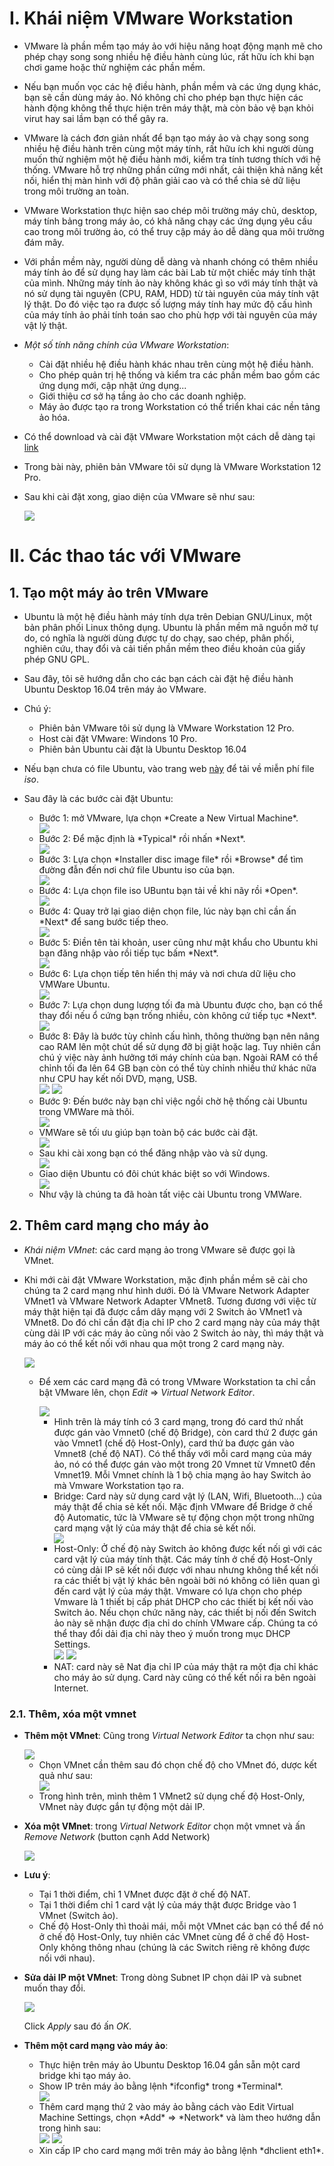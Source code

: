 # I. Khái niệm VMware Workstation
- VMware là phần mềm tạo máy ảo với hiệu năng hoạt động mạnh mẽ cho phép chạy song song nhiều hệ điều hành cùng lúc, rất hữu ích khi bạn chơi game hoặc thử nghiệm các phần mềm. 
- Nếu bạn muốn vọc các hệ điều hành, phần mềm và các ứng dụng khác, bạn sẽ cần dùng máy ảo. Nó không chỉ cho phép bạn thực hiện các hành động không thể thực hiện trên máy thật, mà còn bảo vệ bạn khỏi virut hay sai lầm bạn có thể gây ra.
- VMware là cách đơn giản nhất để bạn tạo máy ảo và chạy song song nhiều hệ điều hành trên cùng một máy tính, rất hữu ích khi người dùng muốn thử nghiệm một hệ điều hành mới, kiểm tra tính tương thích với hệ thống. VMware hỗ trợ những phần cứng mới nhất, cải thiện khả năng kết nối, hiển thị màn hình với độ phân giải cao và có thể chia sẻ dữ liệu trong môi trường an toàn.
- VMware Workstation thực hiện sao chép môi trường máy chủ, desktop, máy tính bảng trong máy ảo, có khả năng chạy các ứng dụng yêu cầu cao trong môi trường ảo, có thể truy cập máy ảo dễ dàng qua môi trường đám mây.
- Với phần mềm này, người dùng dễ dàng và nhanh chóng có thêm nhiều máy tính ảo để sử dụng hay làm các bài Lab từ một chiếc máy tính thật của mình. Những máy tính ảo này không khác gì so với máy tính thật và nó sử dụng tài nguyên (CPU, RAM, HDD) từ tài nguyên của máy tính vật lý thật. Do đó việc tạo ra được số lượng máy tính hay mức độ cấu hình của máy tính ảo phải tính toán sao cho phù hợp với tài nguyên của máy vật lý thật.
- *Một số tính năng chính của VMware Workstation*:
   <ul>
   <li> Cài đặt nhiều hệ điều hành khác nhau trên cùng một hệ điều hành.</li>
   <li> Cho phép quản trị hệ thống và kiểm tra các phần mềm bao gồm các ứng dụng mới, cập nhật ứng dụng...</li>
   <li> Giới thiệu cơ sở hạ tầng ảo cho các doanh nghiệp.</li>
   <li> Máy ảo được tạo ra trong Workstation có thể triển khai các nền tảng ảo hóa.</li>
   </ul>

- Có thể download và cài đặt VMware Workstation một cách dễ dàng tại [link](https://my.vmware.com/web/vmware/info/slug/desktop_end_user_computing/vmware_workstation/10_0)
- Trong bài này, phiên bản VMware tôi sử dụng là VMware Workstation 12 Pro.
- Sau khi cài đặt xong, giao diện của VMware sẽ như sau:

   <img src="http://2.pik.vn/201881a89485-e88a-4652-809f-d037d1e54826.png">

# II. Các thao tác với VMware

## 1. Tạo một máy ảo trên VMware
- Ubuntu là một hệ điều hành máy tính dựa trên Debian GNU/Linux, một bản phân phối Linux thông dụng. Ubuntu là phần mềm mã nguồn mở tự do, có nghĩa là người dùng được tự do chạy, sao chép, phân phối, nghiên cứu, thay đổi và cải tiến phần mềm theo điều khoản của giấy phép GNU GPL.
- Sau đây, tôi sẽ hướng dẫn cho các bạn cách cài đặt hệ điều hành Ubuntu Desktop 16.04 trên máy ảo VMware.
- Chú ý:
   <ul>
   <li> Phiên bản VMware tôi sử dụng là VMware Workstation 12 Pro.</li>
   <li> Host cài đặt VMware: Windons 10 Pro.</li>
   <li> Phiên bản Ubuntu cài đặt là Ubuntu Desktop 16.04</li>
   </ul>

- Nếu bạn chưa có file Ubuntu, vào trang web [này](https://www.ubuntu.com/download) để tải về miễn phí file *iso*.
- Sau đây là các bước cài đặt Ubuntu:
   <ul>
   <li> Bước 1: mở VMware, lựa chọn *Create a New Virtual Machine*.</li>

   <img src="http://2.pik.vn/2018ee6a34d0-4536-4a73-ab45-61061e1baa71.png">

   <li> Bước 2: Để mặc định là *Typical* rồi nhấn *Next*.</li>

   <img src="http://2.pik.vn/2018caacad41-1248-43c0-8491-35836a28d2ee.png">

   <li> Bước 3: Lựa chọn *Installer disc image file* rồi *Browse* để tìm đường đẫn đến nơi chứ file Ubuntu iso của bạn.</li>

   <img src="http://2.pik.vn/20189387c522-3bda-4b25-889a-8d6c89cd1af1.png">

   <li> Bước 4: Lựa chọn file iso UBuntu bạn tải về khi nãy rồi *Open*.</li>

   <img src="http://2.pik.vn/2018213412ad-0b60-41ed-9f7f-962d2edafe07.png">

   <li> Bước 4: Quay trở lại giao diện chọn file, lúc này bạn chỉ cần ấn *Next* để sang bước tiếp theo.</li>

   <img src="http://2.pik.vn/201892b0aec2-aa20-447b-987f-6e21c8ff906e.png">

   <li> Bước 5: Điền tên tài khoản, user cũng như mật khẩu cho Ubuntu khi bạn đăng nhập vào rồi tiếp tục bấm *Next*.</li>

   <img src="http://2.pik.vn/201873cc135f-e465-48ad-8e7b-654ac774c283.png">

   <li> Bước 6: Lựa chọn tiếp tên hiển thị máy và nơi chưa dữ liệu cho VMWare Ubuntu.</li>

   <img src="http://2.pik.vn/20182566f686-b985-46fb-8074-f17abe6a7087.png">

   <li> Bước 7: Lựa chọn dung lượng tối đa mà Ubuntu được cho, bạn có thể thay đổi nếu ổ cứng bạn trống nhiều, còn không cứ tiếp tục *Next*.</li> 

   <img src="http://2.pik.vn/201877d404bf-051c-417f-a146-0e5729f09209.png">

   <li> Bước 8: Đây là bước tùy chỉnh cấu hình, thông thường bạn nên nâng cao RAM lên một chút dể sử dụng đỡ bị giật hoặc lag. Tuy nhiên cần chú ý việc này ảnh hưởng tới máy chính của bạn. Ngoài RAM có thể chỉnh tối đa lên 64 GB bạn còn có thể tùy chỉnh nhiều thứ khác nữa như CPU hay kết nối DVD, mạng, USB.</li>

   <img src="http://2.pik.vn/201821297114-8ad2-4d9e-9304-e19ccea55c9c.png">

   <img src="http://2.pik.vn/2018e289670a-f661-415a-bc96-92a68ecf53d4.png">

   <li> Bước 9: Đến bước này bạn chỉ việc ngồi chờ hệ thống cài Ubuntu trong VMWare mà thôi.</li>

   <img src="http://2.pik.vn/2018a4eee906-97d2-4152-8ca2-7c1d04808752.png">

   <li> VMWare sẽ tối ưu giúp bạn toàn bộ các bước cài đặt.</li> 

   <img src="http://2.pik.vn/2018d675b966-16eb-48b0-a78d-6a217522ccf5.png">

   <li> Sau khi cài xong bạn có thể đăng nhập vào và sử dụng.</li>

   <img src="http://2.pik.vn/201836627746-01fe-451a-a7eb-5bd0af4cd1d2.png">

   <li> Giao diện Ubuntu có đôi chút khác biệt so với Windows.</li>

   <img src="http://2.pik.vn/2018a801b5d6-0ddf-443a-93fc-b650f7f62aea.png">

   <li> Như vậy là chúng ta đã hoàn tất việc cài Ubuntu trong VMWare.</li>
   </ul>

## 2. Thêm card mạng cho máy ảo
- *Khái niệm VMnet*: các card mạng ảo trong VMware sẽ được gọi là VMnet.
- Khi mới cài đặt VMware Workstation, mặc định phần mềm sẽ cài cho chúng ta 2 card mạng như hình dưới. Đó là VMware Network Adapter VMnet1 và VMware Network Adapter VMnet8. Tương đương với việc từ máy thật hiện tại đã được cắm dây mạng với 2 Switch ảo VMnet1 và VMnet8. Do đó chỉ cần đặt địa chỉ IP cho 2 card mạng này của máy thật cùng dải IP với các máy ảo cũng nối vào 2 Switch ảo này, thì máy thật và máy ảo có thể kết nối với nhau qua một trong 2 card mạng này.

  <img src="http://2.pik.vn/20181616d133-d357-46fd-950e-1dbbccded193.png">

  - Để xem các card mạng đã có trong VMware Workstation ta chỉ cần bật VMware lên, chọn *Edit* => *Virtual Network Editor*.

      <img src="http://2.pik.vn/20188c5aa962-2964-4c35-937b-d67dde863139.png">
     <ul>
     <li> Hình trên là máy tính có 3 card mạng, trong đó card thứ nhất được gán vào Vmnet0 (chế độ Bridge), còn card thứ 2 được gán vào Vmnet1 (chế độ Host-Only), card thứ ba được gán vào Vmnet8 (chế độ NAT). Có thể thấy với mỗi card mạng của máy ảo, nó có thể được gán vào một trong 20 Vmnet từ Vmnet0 đến Vmnet19. Mỗi Vmnet chính là 1 bộ chia mạng ảo hay Switch ảo mà Vmware Workstation tạo ra.</li>
     <li> Bridge: Card này sử dụng card vật lý (LAN, Wifi, Bluetooth…) của máy thật để chia sẻ kết nối. Mặc định VMware để Bridge ở chế độ Automatic, tức là VMware sẽ tự động chọn một trong những card mạng vật lý của máy thật để chia sẻ kết nối.</li>

     <img src="http://2.pik.vn/201821c4cb08-a1a0-4383-acb5-a0dbeb10154e.png">

      <li> Host-Only: Ở chế độ này Switch ảo không được kết nối gì với các card vật lý của máy tính thật. Các máy tính ở chế độ Host-Only có cùng dải IP sẽ kết nối được với nhau nhưng không thể kết nối ra các thiết bị vật lý khác bên ngoài bởi nó không có liên quan gì đến card vật lý của máy thật. Vmware có lựa chọn cho phép Vmware là 1 thiết bị cấp phát DHCP cho các thiết bị kết nối vào Switch ảo. Nếu chọn chức năng này, các thiết bị nối đến Switch ảo này sẽ nhận được địa chỉ do chính VMware cấp. Chúng ta có thể thay đổi dải địa chỉ này theo ý muốn trong mục DHCP Settings. </li>

     <img src="http://2.pik.vn/2018aeff944b-e8e2-4ced-a9ee-24f6c93ee9f3.png">

     <img src="http://2.pik.vn/2018f6103175-8341-4a82-9d0e-bfed905e11ab.png">

     <li> NAT: card này sẽ Nat địa chỉ IP của máy thật ra một địa chỉ khác cho máy ảo sử dụng. Card này cũng có thể kết nối ra bên ngoài Internet.</li>
     </ul>

### 2.1. Thêm, xóa một vmnet
- **Thêm một VMnet**: Cũng trong *Virtual Network Editor* ta chọn như sau:

  <img src="http://2.pik.vn/201881e1edf8-3bef-4d08-a975-a7cd4df1f342.png">
  
   <ul>
   <li> Chọn VMnet cần thêm sau đó chọn chế độ cho VMnet đó, dược kết quả như sau:</li>
   <img src="http://2.pik.vn/201893c45ba3-43aa-406e-a5a7-3ad48898bd98.png">
   <li> Trong hình trên, mình thêm 1 VMnet2 sử dụng chế độ Host-Only, VMnet này được gắn tự động một dải IP.</li>
   </ul>

- **Xóa một VMnet**: trong *Virtual Network Editor* chọn một vmnet và ấn *Remove Network* (button cạnh Add Network)

  <img src="http://2.pik.vn/201834e08eb4-e589-4b7c-9732-ec48c7b8e5c8.png">

- **Lưu ý**: 

   <ul>
   <li> Tại 1 thời điểm, chỉ 1 VMnet được đặt ở chế độ NAT.</li>
   <li> Tại 1 thời điểm chỉ 1 card vật lý của máy thật được Bridge vào 1 VMnet (Switch ảo).</li>
   <li> Chế độ Host-Only thì thoải mái, mỗi một VMnet các bạn có thể để nó ở chế độ Host-Only, tuy nhiên các VMnet cùng để ở chế độ Host-Only không thông nhau (chúng là các Switch riêng rẽ không được nối với nhau).</li>
   </ul>

- **Sửa dải IP một VMnet**: Trong dòng Subnet IP chọn dải IP và subnet muốn thay đổi.

  <img src="http://2.pik.vn/20186778d4e4-402b-4843-9152-8782eb499923.png">

  Click *Apply* sau đó ấn *OK*.

- **Thêm một card mạng vào máy ảo**: 
  <ul>
  <li> Thực hiện trên máy ảo Ubuntu Desktop 16.04 gắn sẵn một card bridge khi tạo máy ảo.</li>
  <li> Show IP trên máy ảo bằng lệnh *ifconfig* trong *Terminal*.</li>

  <img src="http://2.pik.vn/20189e7a5163-5e54-4051-9cbb-6eaead3c121d.png">

  <li> Thêm card mạng thứ 2 vào máy ảo bằng cách vào Edit Virtual Machine Settings, chọn *Add* => *Network* và làm theo hướng dẫn trong hình sau:</li>

  <img src="http://2.pik.vn/2018c7ce61ba-da5e-4d6d-8473-d5b0a7f6d85f.png">

  <img src="http://2.pik.vn/201881e76a27-0432-4b61-be7f-75d383afbb78.png">

  <li> Xin cấp IP cho card mạng mới trên máy ảo bằng lệnh *dhclient eth1*.</li>
  

  










       

























